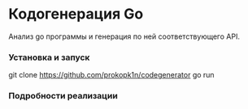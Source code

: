 # Кодогенерация Go
Анализ go программы и генерация по ней соответствующего API.

### Установка и запуск
  git clone https://github.com/prokopk1n/codegenerator
  go run

### Подробности реализации
